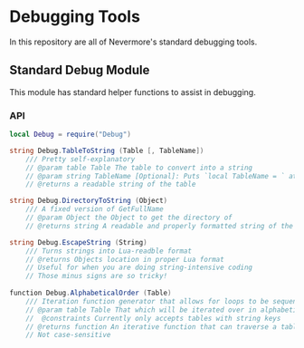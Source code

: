 # Debugging Tools
In this repository are all of Nevermore's standard debugging tools.

## Standard Debug Module
This module has standard helper functions to assist in debugging.

### API
```lua
local Debug = require("Debug")
```

```cs
string Debug.TableToString (Table [, TableName])
	/// Pretty self-explanatory
	// @param table Table The table to convert into a string
	// @param string TableName [Optional]: Puts `local TableName = ` at the beginning
	// @returns a readable string of the table

string Debug.DirectoryToString (Object)
	/// A fixed version of GetFullName
	// @param Object the Object to get the directory of
	// @returns string A readable and properly formatted string of the directory

string Debug.EscapeString (String)
	/// Turns strings into Lua-readble format
	// @returns Objects location in proper Lua format
	// Useful for when you are doing string-intensive coding
	// Those minus signs are so tricky!
	
function Debug.AlphabeticalOrder (Table)
	/// Iteration function generator that allows for loops to be sequenced in alphabetical order
	// @param table Table That which will be iterated over in alphabetical order
	//	@constraints Currently only accepts tables with string keys
	// @returns function An iterative function that can traverse a table using a for loop
	// Not case-sensitive
```
